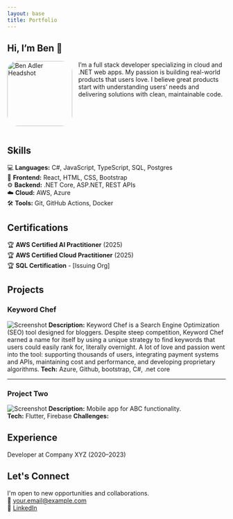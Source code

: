 ```yaml
---
layout: base
title: Portfolio
---
```

## Hi, I’m Ben 👋

<img src="https://bander87.github.io/ben-resume/images/ben-adler-headshot-300.jpg"
     alt="Ben Adler Headshot"
     style="float: left;
    height: 150px;
    margin: 0 1em 1em 0;
    border-radius: 24px;" />

<p>
  I’m a full stack developer specializing in cloud and .NET web apps. My passion is building real-world products that users love. I believe great products start with understanding users’ needs and delivering solutions with clean, maintainable code.
</p>

<div style="clear: left;"></div>

## Skills
💻 **Languages:** C#, JavaScript, TypeScript, SQL, Postgres  
🎨 **Frontend:** React, HTML, CSS, Bootstrap  
⚙️ **Backend:** .NET Core, ASP.NET, REST APIs  
☁️ **Cloud:** AWS, Azure  
🛠️ **Tools:** Git, GitHub Actions, Docker
## Certifications

🏆 **AWS Certified AI Practitioner** (2025)  
🏆 **AWS Certified Cloud Practitioner** (2025)  
🏆 **SQL Certification** - [Issuing Org]

## Projects

### Keyword Chef
![Screenshot](assets/img/project-one.png)
**Description:** Keyword Chef is a Search Engine Optimization (SEO) tool designed for bloggers. Despite steep competition, Keyword Chef earned a name for itself by using a unique strategy to find keywords that users could easily rank for, literally overnight. A lot of love and passion went into the tool: supporting thousands of users, integrating payment systems and APIs, maintaining cost and performance, and developing proprietary algorithms.
**Tech:** Azure, Github, bootstrap, C#, .net core

---

### Project Two
![Screenshot](assets/img/project-two.png)
**Description:** Mobile app for ABC functionality.  
**Tech:** Flutter, Firebase
**Challenges:**

## Experience
Developer at Company XYZ (2020–2023)

## Let's Connect
I'm open to new opportunities and collaborations.  
📧 [your.email@example.com](mailto:your.email@example.com)  
💼 [LinkedIn](https://linkedin.com/in/yourprofile)  
